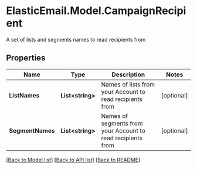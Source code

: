 # ElasticEmail.Model.CampaignRecipient
A set of lists and segments names to read recipients from
## Properties

Name | Type | Description | Notes
------------ | ------------- | ------------- | -------------
**ListNames** | **List&lt;string&gt;** | Names of lists from your Account to read recipients from | [optional] 
**SegmentNames** | **List&lt;string&gt;** | Names of segments from your Account to read recipients from | [optional] 

[[Back to Model list]](../README.md#documentation-for-models) [[Back to API list]](../README.md#documentation-for-api-endpoints) [[Back to README]](../README.md)

